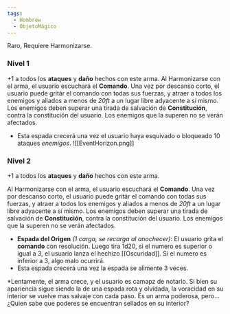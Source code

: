```yaml
---
tags:
  - Hombrew
  - ObjetoMágico
---
```

Raro, Requiere Harmonizarse.

### Nivel 1
+1 a todos los **ataques** y **daño** hechos con este arma.
Al Harmonizarse con el arma, el usuario escuchará el **Comando**. Una vez por descanso corto, el usuario puede gritár el comando con todas sus fuerzas, y atraer a todos los enemigos y aliados a menos de *20ft* a un lugar libre adyacente a sí mismo. Los enemigos deben superar una tirada de salvación de **Constitución**, contra la constitución del usuario. Los enemigos que la superen no se verán afectados.
- Esta espada crecerá una vez el usuario haya esquivado o bloqueado 10 ataques *enemigos*.
![[EventHorizon.png]]
### Nivel 2
+1 a todos los **ataques** y **daño** hechos con este arma.

Al Harmonizarse con el arma, el usuario escuchará el **Comando**. Una vez por descanso corto, el usuario puede gritár el comando con todas sus fuerzas, y atraer a todos los enemigos y aliados a menos de *20ft* a un lugar libre adyacente a sí mismo. Los enemigos deben superar una tirada de salvación de **Constitución**, contra la constitución del usuario. Los enemigos que la superen no se verán afectados.
- **Espada del Origen** *(1 carga, se recarga al anochecer)*: El usuario grita el **comando** con resolución. Luego tira 1d20, si el numero es superior o igual a 3, el usuario lanza el hechizo [[Oscuridad]]. Si el numero es inferior a 3, algo malo ocurrirá.
- Esta espada crecerá una vez la espada se alimente 3 veces.

*Lentamente, el arma crece, y el usuario es camapz de notarlo. Si bien su apariencia sigue siendo la de una espada rota y olvidada, la voracidad en su interior se vuelve mas salvaje con cada paso. Es un arma poderosa, pero… ¿Quien sabe que poderes se encuentran sellados en su interior?
